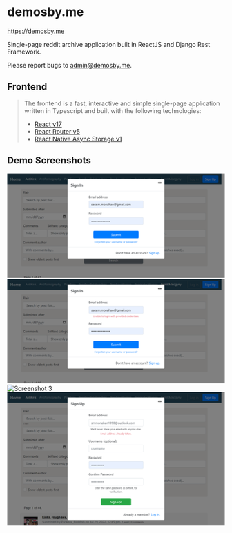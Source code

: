 # demosby.me
https://demosby.me 

Single-page reddit archive application built in ReactJS and Django Rest Framework. 

Please report bugs to admin@demosby.me.

## Frontend
> The frontend is a fast, interactive and simple single-page application written in Typescript and built with the following technologies: 
> * [React v17](https://facebook.github.io/react)
> * [React Router v5](https://github.com/ReactTraining/react-router)
> * [React Native Async Storage v1](https://github.com/react-native-async-storage/async-storage)

## Demo Screenshots 
![Screenshot 1](previews/demo_login.png "log in screen")
![Screenshot 2](previews/demo_login_fail.png)
![Screenshot 3](previews/demo_sign_up.png)
![Screenshot 4](previews/demo_signup_fail.png)
